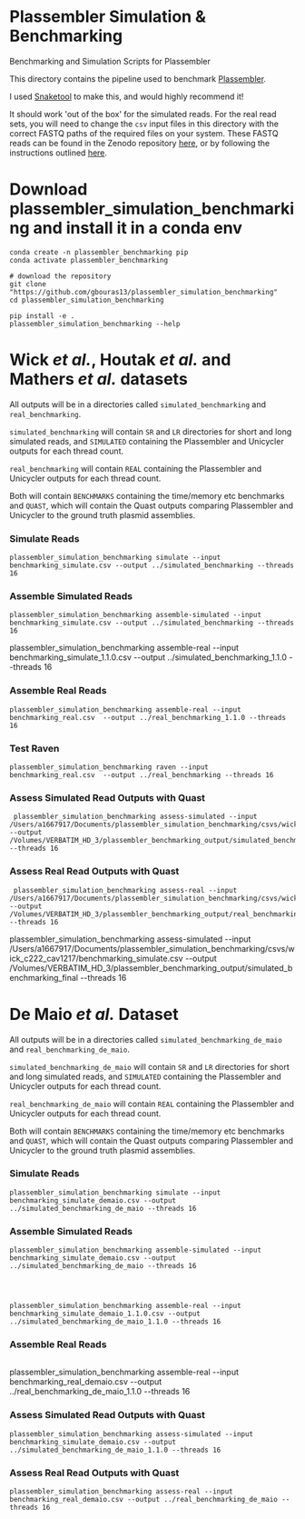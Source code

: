 # Plassembler Simulation & Benchmarking
Benchmarking and Simulation Scripts for Plassembler

This directory contains the pipeline used to benchmark [Plassembler](https://github.com/gbouras13/plassembler).

I used [Snaketool](https://github.com/beardymcjohnface/Snaketool) to make this, and would highly recommend it!

It should work 'out of the box' for the simulated reads. For the real read sets, you will need to change the `csv` input files in this directory with the correct FASTQ paths of the required files on your system. These FASTQ reads can be found in the Zenodo repository [here](sfsdfg), or by following the instructions outlined [here](https://github.com/gbouras13/plassembler/blob/1.0.0/docs/fastqs.md). 


# Download plassembler_simulation_benchmarking and install it in a conda env

```
conda create -n plassembler_benchmarking pip
conda activate plassembler_benchmarking

# download the repository
git clone "https://github.com/gbouras13/plassembler_simulation_benchmarking"
cd plassembler_simulation_benchmarking

pip install -e .
plassembler_simulation_benchmarking --help
```

Wick _et al._, Houtak _et al._ and Mathers _et al._ datasets
======

All outputs will be in a directories called `simulated_benchmarking` and `real_benchmarking`.

`simulated_benchmarking` will contain `SR` and `LR` directories for short and long simulated reads, and `SIMULATED` containing the Plassembler and Unicycler outputs for each thread count.

`real_benchmarking` will contain  `REAL` containing the Plassembler and Unicycler outputs for each thread count.

Both will contain `BENCHMARKS` containing the time/memory etc benchmarks and `QUAST`, which will contain the Quast outputs comparing Plassembler and Unicycler to the ground truth plasmid assemblies.


### Simulate Reads 

```
plassembler_simulation_benchmarking simulate --input benchmarking_simulate.csv --output ../simulated_benchmarking --threads 16
```

### Assemble Simulated Reads

```
plassembler_simulation_benchmarking assemble-simulated --input benchmarking_simulate.csv --output ../simulated_benchmarking --threads 16
```

plassembler_simulation_benchmarking assemble-real --input benchmarking_simulate_1.1.0.csv --output ../simulated_benchmarking_1.1.0 --threads 16

### Assemble Real Reads

```
plassembler_simulation_benchmarking assemble-real --input benchmarking_real.csv  --output ../real_benchmarking_1.1.0 --threads 16

```


### Test Raven

```
plassembler_simulation_benchmarking raven --input benchmarking_real.csv  --output ../real_benchmarking --threads 16

```


### Assess Simulated Read Outputs with Quast

```
 plassembler_simulation_benchmarking assess-simulated --input /Users/a1667917/Documents/plassembler_simulation_benchmarking/csvs/wick_c222_cav1217/benchmarking_simulate.csv --output /Volumes/VERBATIM_HD_3/plassembler_benchmarking_output/simulated_benchmarking_final --threads 16
```

### Assess Real Read Outputs with Quast

```
 plassembler_simulation_benchmarking assess-real --input /Users/a1667917/Documents/plassembler_simulation_benchmarking/csvs/wick_c222_cav1217/benchmarking_real_quast.csv --output /Volumes/VERBATIM_HD_3/plassembler_benchmarking_output/real_benchmarking_1.0.0 --threads 16
```

 plassembler_simulation_benchmarking assess-simulated --input /Users/a1667917/Documents/plassembler_simulation_benchmarking/csvs/wick_c222_cav1217/benchmarking_simulate.csv --output /Volumes/VERBATIM_HD_3/plassembler_benchmarking_output/simulated_benchmarking_final --threads 16







De Maio _et al._ Dataset
======

All outputs will be in a directories called `simulated_benchmarking_de_maio` and `real_benchmarking_de_maio`.

`simulated_benchmarking_de_maio` will contain `SR` and `LR` directories for short and long simulated reads, and `SIMULATED` containing the Plassembler and Unicycler outputs for each thread count.

`real_benchmarking_de_maio` will contain  `REAL` containing the Plassembler and Unicycler outputs for each thread count.

Both will contain `BENCHMARKS` containing the time/memory etc benchmarks and `QUAST`, which will contain the Quast outputs comparing Plassembler and Unicycler to the ground truth plasmid assemblies.


### Simulate Reads

```
plassembler_simulation_benchmarking simulate --input benchmarking_simulate_demaio.csv --output ../simulated_benchmarking_de_maio --threads 16
```

### Assemble Simulated Reads

```
plassembler_simulation_benchmarking assemble-simulated --input benchmarking_simulate_demaio.csv --output ../simulated_benchmarking_de_maio --threads 16




plassembler_simulation_benchmarking assemble-real --input benchmarking_simulate_demaio_1.1.0.csv --output ../simulated_benchmarking_de_maio_1.1.0 --threads 16
```

### Assemble Real Reads

```

```


plassembler_simulation_benchmarking assemble-real --input benchmarking_real_demaio.csv --output ../real_benchmarking_de_maio_1.1.0 --threads 16




### Assess Simulated Read Outputs with Quast

```
plassembler_simulation_benchmarking assess-simulated --input benchmarking_simulate_demaio.csv --output ../simulated_benchmarking_de_maio_1.1.0 --threads 16
```

### Assess Real Read Outputs with Quast

```
plassembler_simulation_benchmarking assess-real --input benchmarking_real_demaio.csv --output ../real_benchmarking_de_maio --threads 16
```
